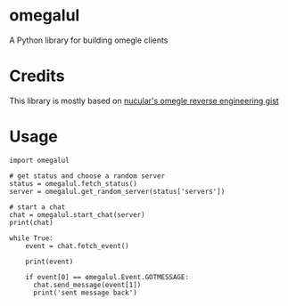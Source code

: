 # omegalul
A Python library for building omegle clients

# Credits
This library is mostly based on [nucular's omegle reverse engineering gist](https://gist.github.com/nucular/e19264af8d7fc8a26ece)

# Usage
```python3
import omegalul

# get status and choose a random server
status = omegalul.fetch_status()
server = omegalul.get_random_server(status['servers'])

# start a chat
chat = omegalul.start_chat(server)
print(chat)

while True:
    event = chat.fetch_event()

    print(event)

    if event[0] == omegalul.Event.GOTMESSAGE:
      chat.send_message(event[1])
      print('sent message back')
```
